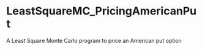 # LeastSquareMC_PricingAmericanPut
A Least Square Monte Carlo program to price an American put option
